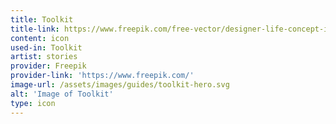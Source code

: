 ```yaml
---
title: Toolkit
title-link: https://www.freepik.com/free-vector/designer-life-concept-illustration_7118651.htm#page=4&position=3
content: icon
used-in: Toolkit
artist: stories
provider: Freepik
provider-link: 'https://www.freepik.com/'
image-url: /assets/images/guides/toolkit-hero.svg
alt: 'Image of Toolkit'
type: icon
---
```

